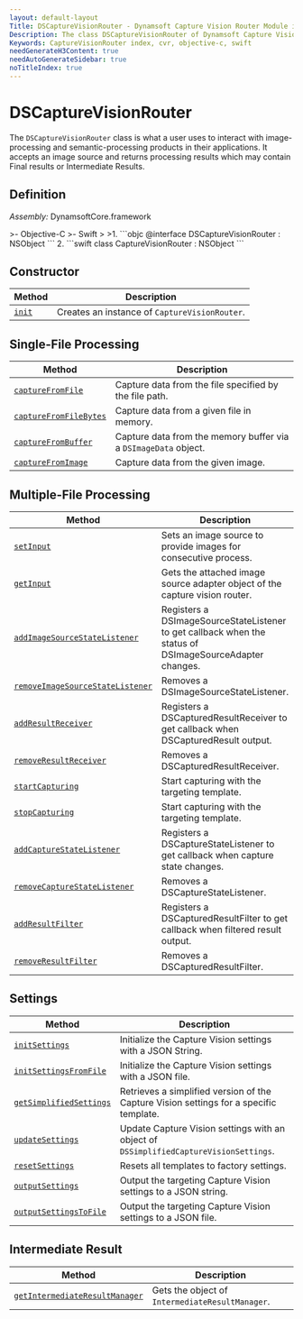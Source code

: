 ```yaml
---
layout: default-layout
Title: DSCaptureVisionRouter - Dynamsoft Capture Vision Router Module iOS Edition API Reference
Description: The class DSCaptureVisionRouter of Dynamsoft Capture Vision Router Module is what a user uses to interact with image-processing and semantic-processing products in their applications. It accepts an image source and returns processing results which may contain Final results or Intermediate Results.
Keywords: CaptureVisionRouter index, cvr, objective-c, swift
needGenerateH3Content: true
needAutoGenerateSidebar: true
noTitleIndex: true
---
```


# DSCaptureVisionRouter

The `DSCaptureVisionRouter` class is what a user uses to interact with image-processing and semantic-processing products in their applications. It accepts an image source and returns processing results which may contain Final results or Intermediate Results.

## Definition

*Assembly:* DynamsoftCore.framework

<div class="sample-code-prefix"></div>
>- Objective-C
>- Swift
>
>1. 
```objc
@interface DSCaptureVisionRouter : NSObject
```
2. 
```swift
class CaptureVisionRouter : NSObject
```

## Constructor

| Method | Description |
| ------ | ----------- |
| [`init`](constructors.md#init) | Creates an instance of `CaptureVisionRouter`. |

## Single-File Processing

| Method | Description |
| ------ | ----------- |
| [`captureFromFile`](single-file-processing.md#capturefromfile) | Capture data from the file specified by the file path. |
| [`captureFromFileBytes`](single-file-processing.md#capturefromfilebytes) | Capture data from a given file in memory. |
| [`captureFromBuffer`](single-file-processing.md#capturefrombuffer) | Capture data from the memory buffer via a `DSImageData` object. |
| [`captureFromImage`](single-file-processing.md#capturefromimage) | Capture data from the given image. |


## Multiple-File Processing

| Method | Description |
| ------ | ----------- |
| [`setInput`](multiple-file-processing.md#setinput) | Sets an image source to provide images for consecutive process. |
| [`getInput`](multiple-file-processing.md#getinput) | Gets the attached image source adapter object of the capture vision router. |
| [`addImageSourceStateListener`](multiple-file-processing.md#addimagesourcestatelistener) | Registers a DSImageSourceStateListener to get callback when the status of DSImageSourceAdapter changes. |
| [`removeImageSourceStateListener`](multiple-file-processing.md#removeimagesourcestatelistener) | Removes a DSImageSourceStateListener. |
| [`addResultReceiver`](multiple-file-processing.md#addresultreceiver) | Registers a DSCapturedResultReceiver to get callback when DSCapturedResult output. |
| [`removeResultReceiver`](multiple-file-processing.md#removeresultreceiver) | Removes a DSCapturedResultReceiver. |
| [`startCapturing`](multiple-file-processing.md#startcapturing) | Start capturing with the targeting template. |
| [`stopCapturing`](multiple-file-processing.md#stopcapturing) | Start capturing with the targeting template. |
| [`addCaptureStateListener`](multiple-file-processing.md#addcapturestatelistener) | Registers a DSCaptureStateListener to get callback when capture state changes. |
| [`removeCaptureStateListener`](multiple-file-processing.md#removecapturestatelistener) | Removes a DSCaptureStateListener. |
| [`addResultFilter`](multiple-file-processing.md#addresultfilter) | Registers a DSCapturedResultFilter to get callback when filtered result output. |
| [`removeResultFilter`](multiple-file-processing.md#removeresultfilter) | Removes a DSCapturedResultFilter. |

## Settings

| Method | Description |
| ------ | ----------- |
| [`initSettings`](settings.md#initsettings) | Initialize the Capture Vision settings with a JSON String. |
| [`initSettingsFromFile`](settings.md#initsettingsfromfile) | Initialize the Capture Vision settings with a JSON file. |
| [`getSimplifiedSettings`](settings.md#getsimplifiedsettings) | Retrieves a simplified version of the Capture Vision settings for a specific template. |
| [`updateSettings`](settings.md#updatesettings) | Update Capture Vision settings with an object of `DSSimplifiedCaptureVisionSettings`. |
| [`resetSettings`](settings.md#resetsettings) | Resets all templates to factory settings. |
| [`outputSettings`](settings.md#outputsettings) | Output the targeting Capture Vision settings to a JSON string. |
| [`outputSettingsToFile`](settings.md#outputsettingstofile) | Output the targeting Capture Vision settings to a JSON file. |

## Intermediate Result

| Method | Description |
| ------ | ----------- |
|  [`getIntermediateResultManager`](intermediate-result.md#getintermediateresultmanager) | Gets the object of `IntermediateResultManager`. |
